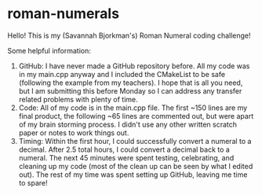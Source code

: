 # roman-numerals

Hello! This is my (Savannah Bjorkman's) Roman Numeral coding challenge!

Some helpful information:
1. GitHub: I have never made a GitHub repository before. All my code was in my main.cpp anyway and I included the CMakeList to be safe (following the example from my teachers). I hope that is all you need, but I am submitting this before Monday so I can address any transfer related problems with plenty of time.
2. Code: All of my code is in the main.cpp file. The first ~150 lines are my final product, the following ~65 lines are commented out, but were apart of my brain storming process. I didn't use any other written scratch paper or notes to work things out. 
3. Timing: Within the first hour, I could successfully convert a numeral to a decimal. After 2.5 total hours, I could convert a decimal back to a numeral. The next 45 minutes were spent testing, celebrating, and cleaning up my code (most of the clean up can be seen by what I edited out). The rest of my time was spent setting up GitHub, leaving me time to spare!
